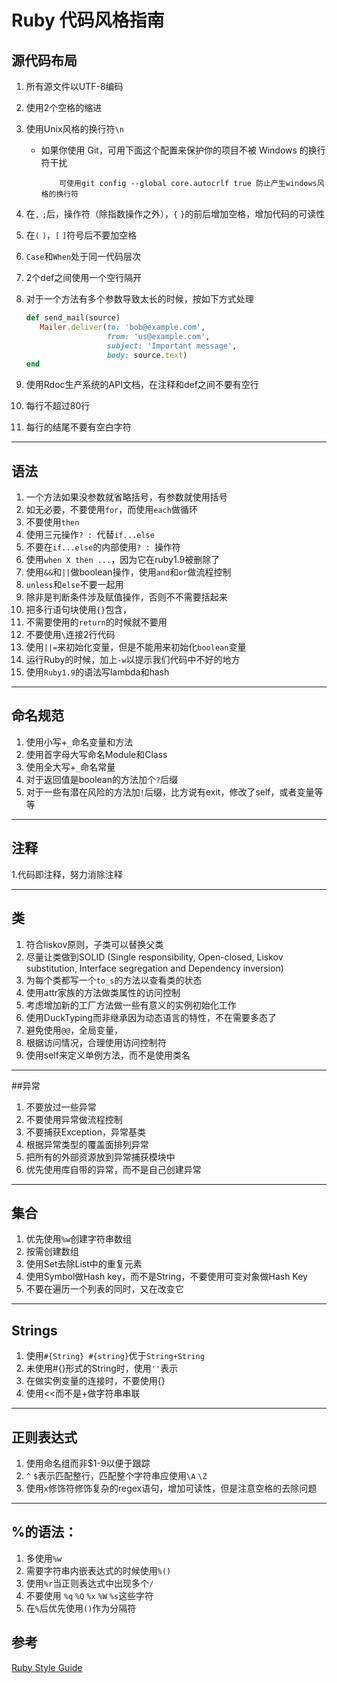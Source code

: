 
# Ruby 代码风格指南


## 源代码布局
1. 所有源文件以UTF-8编码
2. 使用2个空格的缩进
3. 使用Unix风格的换行符`\n`
	- 如果你使用 Git，可用下面这个配置来保护你的项目不被 Windows 的换行符干扰
	
		```
			可使用git config --global core.autocrlf true 防止产生windows风格的换行符
		```
4. 在`,` `;`后，操作符（除指数操作之外），`{` `}`的前后增加空格，增加代码的可读性
5. 在`(` `)`，`[` `]`符号后不要加空格
6. `Case`和`When`处于同一代码层次
7. 2个def之间使用一个空行隔开
8. 对于一个方法有多个参数导致太长的时候，按如下方式处理

	```ruby
	def send_mail(source)
	   Mailer.deliver(to: 'bob@example.com',
	                  from: 'us@example.com',
	                  subject: 'Important message',
	                  body: source.text)
	end
	```
9. 使用Rdoc生产系统的API文档，在注释和def之间不要有空行
10. 每行不超过80行
11. 每行的结尾不要有空白字符

---

## 语法
1. 一个方法如果没参数就省略括号，有参数就使用括号
2. 如无必要，不要使用`for`，而使用`each`做循环
3. 不要使用`then`
4. 使用三元操作`? : `代替`if...else`
5. 不要在`if...else`的内部使用`? : `操作符
6. 使用`when X then ...`，因为它在ruby1.9被删除了
7. 使用`&&`和`||`做boolean操作，使用`and`和`or`做流程控制
8. `unless`和`else`不要一起用
9. 除非是判断条件涉及赋值操作，否则不不需要括起来
10. 把多行语句块使用`{}`包含，
11. 不需要使用的`return`的时候就不要用
12. 不要使用`\`连接2行代码
13. 使用`||=`来初始化变量，但是不能用来初始化`boolean`变量
14. 运行Ruby的时候，加上`-w`以提示我们代码中不好的地方
15. 使用`Ruby1.9`的语法写lambda和hash

---

## 命名规范
1. 使用小写+`_`命名变量和方法
2. 使用首字母大写命名Module和Class
3. 使用全大写+`_`命名常量
4. 对于返回值是boolean的方法加个`?`后缀
5. 对于一些有潜在风险的方法加`!`后缀，比方说有exit，修改了self，或者变量等等

---

## 注释
1.代码即注释，努力消除注释

---

## 类
1. 符合liskov原则，子类可以替换父类
2. 尽量让类做到SOLID (Single responsibility, Open-closed, Liskov substitution, Interface segregation and Dependency inversion)
3. 为每个类都写一个`to_s`的方法以查看类的状态
4. 使用attr家族的方法做类属性的访问控制
5. 考虑增加新的工厂方法做一些有意义的实例初始化工作
6. 使用DuckTyping而非继承因为动态语言的特性，不在需要多态了
7. 避免使用`@@`，全局变量，
8. 根据访问情况，合理使用访问控制符
9. 使用self来定义单例方法，而不是使用类名

---

##异常
1. 不要放过一些异常
2. 不要使用异常做流程控制
3. 不要捕获Exception，异常基类
4. 根据异常类型的覆盖面排列异常
5. 把所有的外部资源放到异常捕获模块中
6. 优先使用库自带的异常，而不是自己创建异常

---

## 集合
1. 优先使用`%w`创建字符串数组
2. 按需创建数组
3. 使用Set去除List中的重复元素
4. 使用Symbol做Hash key，而不是String，不要使用可变对象做Hash Key
5. 不要在遍历一个列表的同时，又在改变它

---

## Strings
1. 使用`#{String} #{string}`优于`String+String`
2. 未使用#{}形式的String时，使用`''`表示
3. 在做实例变量的连接时，不要使用{}
4. 使用<<而不是+做字符串串联

---

## 正则表达式
1. 使用命名组而非$1-9以便于跟踪
2. `^` `$`表示匹配整行，匹配整个字符串应使用`\A` `\Z`
3. 使用`x`修饰符修饰复杂的regex语句，增加可读性，但是注意空格的去除问题

---

## %的语法：
1. 多使用`%w`
2. 需要字符串内嵌表达式的时候使用`%()`
3. 使用`%r`当正则表达式中出现多个`/`
4. 不要使用 `%q` `%Q` `%x` `%W` `%s`这些字符
5. 在`%`后优先使用`()`作为分隔符


## 参考
[Ruby Style Guide](https://github.com/bbatsov/ruby-style-guide)

